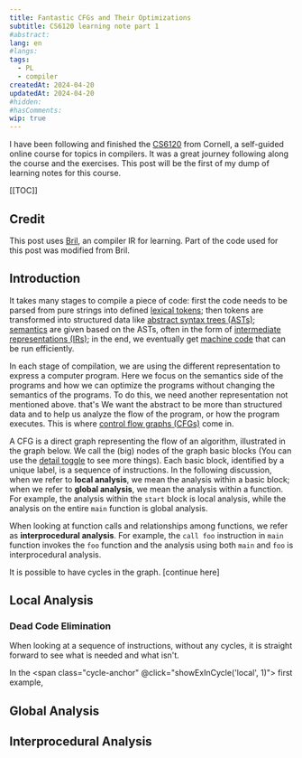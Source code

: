 ```yaml
---
title: Fantastic CFGs and Their Optimizations
subtitle: CS6120 learning note part 1
#abstract: 
lang: en
#langs: 
tags:
  - PL
  - compiler
createdAt: 2024-04-20
updatedAt: 2024-04-20
#hidden: 
#hasComments:
wip: true
---
```


I have been following and finished
the [CS6120](https://www.cs.cornell.edu/courses/cs6120/2023fa/) from Cornell, a
self-guided online course for topics in compilers. It was a great journey
following along the course and the exercises. This post will be the first of my
dump of learning notes for this course.
<!-- more -->

[[TOC]]

## Credit

This post uses [Bril](https://capra.cs.cornell.edu/bril/intro.html),
an compiler IR for learning. Part of the code used for this post was modified
from Bril.

## Introduction

It takes many stages to compile a piece of code: first the code needs to be
parsed from pure strings into defined
[lexical tokens](https://www.wikiwand.com/en/Lexical_token); then tokens are
transformed into structured data like
[abstract syntax trees (ASTs)](https://www.wikiwand.com/en/Abstract_syntax_tree);
[semantics](https://www.wikiwand.com/en/Semantics_(computer_science)) are given
based on the ASTs, often in the form of
[intermediate representations (IRs)](https://www.wikiwand.com/en/Intermediate_representation);
in the end, we eventually get
[machine code](https://www.wikiwand.com/en/Machine_code) that can be run
efficiently.

In each stage of compilation, we are using the different representation to
express a computer program. Here we focus on the semantics side of the programs
and how we can optimize the programs without changing the semantics of the
programs. To do this, we need another representation not mentioned above. that's
We want the abstract to be more than structured data and to help us analyze the
flow of the program, or how the program executes. This is where
[control flow graphs (CFGs)](https://www.wikiwand.com/en/Control-flow_graph)
come in.

A CFG is a direct graph representing the flow of an algorithm, illustrated in
the graph below. We call the (big) nodes of the graph basic blocks (You can use
the [detail toggle](#simple-example) to see more things). Each basic block,
identified by a unique label, is a sequence of instructions. In the following
discussion, when we refer to **local analysis**, we mean the analysis within a
basic block; when we refer to **global analysis**, we mean the analysis within a
function. For example, the analysis within the `start` block is local analysis,
while the analysis on the entire `main` function is global analysis.

When looking at function calls and relationships among functions, we refer as
**interprocedural analysis**. For example, the `call foo` instruction in `main`
function invokes the `foo` function and the analysis using both `main` and `foo`
is interprocedural analysis.

<BranchingInstr id="simple-example"/>

It is possible to have cycles in the graph. [continue here]

<!-- script for the whole md -->
<script setup lang="ts">
import DCERedef from './components/programs/local/DCERedef.vue';
import DCEUnused from './components/programs/local/DCEUnused.vue';
import {ref} from 'vue';

const local = ref(null);
const cycleMapping = {
    'local': local
};

const cycleCompMapping = {
    'local': [DCERedef, DCEUnused]
};

function showExInCycle(cycle: keyof cycleMapping, count: number) {
    const cycleComp = cycleMapping[cycle].value;
    cycleComp.display(count - 1);
}
</script>

<style scoped lang="sass">
.cycle-anchor
    @apply cursor-pointer inline-block border border-dotted border-rounded px-1
</style>

## Local Analysis

### Dead Code Elimination

When looking at a sequence of instructions, without any cycles, it is straight
forward to see what is needed and what isn't.

<ProgCycle :progs="cycleCompMapping['local']" ref="local"/>

In the <span class="cycle-anchor" @click="showExInCycle('local', 1)">
first</span> example,

## Global Analysis

## Interprocedural Analysis
